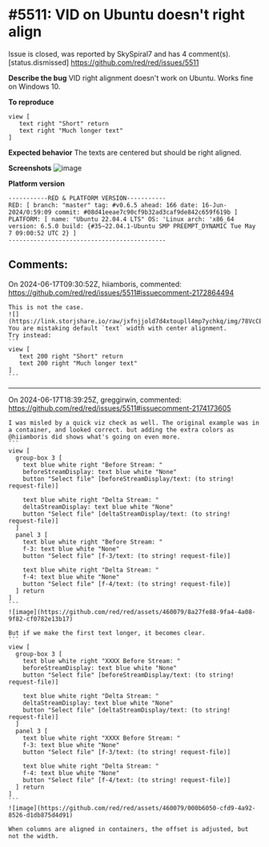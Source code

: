 
#5511: VID on Ubuntu doesn't right align
================================================================================
Issue is closed, was reported by SkySpiral7 and has 4 comment(s).
[status.dismissed]
<https://github.com/red/red/issues/5511>

**Describe the bug**
VID right alignment doesn't work on Ubuntu. Works fine on Windows 10.

**To reproduce**
```red
view [
   text right "Short" return
   text right "Much longer text"
]
```

**Expected behavior**
The texts are centered but should be right aligned.

**Screenshots**
![image](https://github.com/red/red/assets/7716584/e25ce4c2-8bef-492c-832d-e1af9f7f9547)

**Platform version**
```
-----------RED & PLATFORM VERSION----------- 
RED: [ branch: "master" tag: #v0.6.5 ahead: 166 date: 16-Jun-2024/0:59:09 commit: #08d41eeae7c90cf9b32ad3caf9de842c659f619b ]
PLATFORM: [ name: "Ubuntu 22.04.4 LTS" OS: 'Linux arch: 'x86_64 version: 6.5.0 build: {#35~22.04.1-Ubuntu SMP PREEMPT_DYNAMIC Tue May  7 09:00:52 UTC 2} ]
--------------------------------------------
```


Comments:
--------------------------------------------------------------------------------

On 2024-06-17T09:30:52Z, hiiamboris, commented:
<https://github.com/red/red/issues/5511#issuecomment-2172864494>

    This is not the case. 
    ![](https://link.storjshare.io/raw/jxfnjjold7d4xtoupll4mp7ychkq/img/78VcCE3.png)
    You are mistaking default `text` width with center alignment.
    Try instead:
    ```
    view [
       text 200 right "Short" return
       text 200 right "Much longer text"
    ]
    ```

--------------------------------------------------------------------------------

On 2024-06-17T18:39:25Z, greggirwin, commented:
<https://github.com/red/red/issues/5511#issuecomment-2174173605>

    I was misled by a quick viz check as well. The original example was in a container, and looked correct. but adding the extra colors as @hiiamboris did shows what's going on even more.
    ```
    view [
      group-box 3 [
        text blue white right "Before Stream: "
        beforeStreamDisplay: text blue white "None"
        button "Select file" [beforeStreamDisplay/text: (to string! request-file)]
    
        text blue white right "Delta Stream: "
        deltaStreamDisplay: text blue white "None"
        button "Select file" [deltaStreamDisplay/text: (to string! request-file)]
      ]
      panel 3 [
        text blue white right "Before Stream: "
        f-3: text blue white "None"
        button "Select file" [f-3/text: (to string! request-file)]
    
        text blue white right "Delta Stream: "
        f-4: text blue white "None"
        button "Select file" [f-4/text: (to string! request-file)]
      ] return
    ]
    ```
    ![image](https://github.com/red/red/assets/460079/8a27fe88-9fa4-4a08-9f82-cf0782e13b17)
    
    But if we make the first text longer, it becomes clear.
    ```
    view [
      group-box 3 [
        text blue white right "XXXX Before Stream: "
        beforeStreamDisplay: text blue white "None"
        button "Select file" [beforeStreamDisplay/text: (to string! request-file)]
    
        text blue white right "Delta Stream: "
        deltaStreamDisplay: text blue white "None"
        button "Select file" [deltaStreamDisplay/text: (to string! request-file)]
      ]
      panel 3 [
        text blue white right "XXXX Before Stream: "
        f-3: text blue white "None"
        button "Select file" [f-3/text: (to string! request-file)]
    
        text blue white right "Delta Stream: "
        f-4: text blue white "None"
        button "Select file" [f-4/text: (to string! request-file)]
      ] return
    ]
    ```
    ![image](https://github.com/red/red/assets/460079/000b6050-cfd9-4a92-8526-d1db875d4d91)
    
    When columns are aligned in containers, the offset is adjusted, but not the width.
    
    

